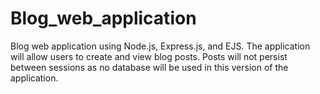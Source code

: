 # Blog_web_application
Blog web application using Node.js, Express.js, and EJS. The application will allow users to create and view blog posts. Posts will not persist between sessions as no database will be used in this version of the application. 
